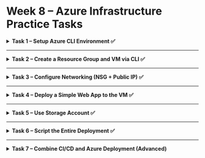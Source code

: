 # Week 8 – Azure Infrastructure Practice Tasks

<details>
<summary><strong>Task 1 – Setup Azure CLI Environment ✅</strong></summary>

✅ **Goal**: Install and configure the Azure CLI on your machine.

---

### 🧰 Installation Instructions:

#### On Ubuntu:

```bash
curl -sL https://aka.ms/InstallAzureCLIDeb | sudo bash
```

#### On macOS:

```bash
brew update && brew install azure-cli
```

#### On Windows:

Download from: [https://aka.ms/installazurecli](https://aka.ms/installazurecli)

---

### 🧪 Verify:

```bash
az login
az account show
```

These commands let you log into your Azure account and confirm that you're authenticated and connected to the correct subscription.

</details>

---

<details>
<summary><strong>Task 2 – Create a Resource Group and VM via CLI ✅</strong></summary>

✅ **Goal**: Use Azure CLI to create a resource group and a virtual machine.

---

## 1. Create a Resource Group

A resource group is a logical container for Azure resources. All resources for a solution are typically deployed into a single resource group.

```bash
az group create --name myResourceGroup --location eastus
```

**Explanation for `az group create`:**
* `--name myResourceGroup`: Specifies the name of the resource group. Choose a descriptive name that helps you organize your resources.
* `--location eastus`: Specifies the Azure region where the resource group will be created. This location is for the metadata of the resource group itself and does not necessarily dictate the location of the resources within it (though it's common practice to keep them in the same region).

---

## 2. Create an Azure Virtual Machine (VM)

This command creates a new Ubuntu Linux VM with configurations aimed at minimizing cost.

```bash
az vm create \
  --resource-group MyResourceGroup \
  --name MyVM \
  --image UbuntuLTS \
  --admin-username azureuser \
  --generate-ssh-keys \
  --location westeurope \
  --size Standard_B1ls \
  --os-disk-size-gb 30 \
  --os-disk-type Standard_SSD_LRS \
  --public-ip-address-sku Basic \
  --no-wait
```

**Explanation for `az vm create`:**
* `--resource-group MyResourceGroup`: Specifies the name of the resource group where the VM will be created. This must be an existing resource group that you created previously.
* `--name MyVM`: Specifies the name of the new Virtual Machine. Choose a unique and descriptive name. This will be part of the VM's DNS name if you assign a public IP.
* `--image UbuntuLTS`: Specifies the operating system image to use for the VM. 'UbuntuLTS' refers to the latest Long Term Support version of Ubuntu, which is good for stability.
* `--admin-username azureuser`: Sets the administrator username for the VM. This user will have `sudo` (superuser do) privileges on the Linux VM.
* `--generate-ssh-keys`: Automatically generates a new SSH key pair (if one doesn't already exist in your `~/.ssh/` directory) and securely stores the private key on your local machine. The public key is then deployed to the VM, enabling secure passwordless SSH access.
* `--location westeurope`: Specifies the Azure region where the VM will be deployed. This is a critical parameter for pricing and latency. Different regions have varying costs, so choosing an optimal region like `westeurope` or `eastus` can significantly impact your bill.
* `--size Standard_B1ls`: Defines the VM size, which determines its computational resources (vCPUs, RAM) and is the most significant factor affecting cost. 'Standard_B1ls' is typically the smallest and most cost-effective burstable VM size, ideal for light workloads, development, or testing environments.
* `--os-disk-size-gb 30`: Sets the size of the operating system disk in Gigabytes (GB). A smaller disk generally results in lower storage costs. 30GB is a common and usually sufficient minimum for a Linux OS.
* `--os-disk-type Standard_SSD_LRS`: Specifies the storage type for the OS disk. 'Standard_SSD_LRS' (Locally Redundant Storage) provides a good balance of performance and cost, offering better performance than HDDs at a reasonable price, and is generally resilient.
* `--public-ip-address-sku Basic`: (Optional, but recommended for cost) Specifies the SKU for the public IP address. 'Basic' is typically cheaper than 'Standard' and is sufficient for most basic connectivity needs (e.g., SSH, web access).
* `--no-wait`: (Optional) This flag allows the command to return control to your command line immediately, letting you continue with other tasks while the VM creation process runs in the background.

---

**Important Considerations for Cost Optimization:**

* **VM Size (`--size`):** The VM size is the most significant factor affecting cost. Always choose the smallest size that meets your workload requirements. The `B-series` VMs (`Standard_B1ls`, `Standard_B1ms`, etc.) are designed for burstable workloads and are the most cost-effective for intermittent use.
* **Location (`--location`):** Azure pricing varies by region. Use `az account list-locations --query "[].name"` to see available regions and compare prices using the [Azure Pricing Calculator](https://azure.microsoft.com/pricing/calculator/).
* **OS Disk Size (`--os-disk-size-gb`):** Reduce the disk size to the minimum necessary for your operating system and applications.
* **OS Disk Type (`--os-disk-type`):** `Standard_HDD_LRS` is the cheapest but slowest. `Standard_SSD_LRS` offers a good balance. Only use `Premium_SSD_LRS` for performance-critical applications.
* **Auto-shutdown:** For VMs not required 24/7 (e.g., dev/test environments), configure an auto-shutdown schedule in the Azure Portal or via CLI after creation (`az vm auto-shutdown`). This stops billing for compute resources when the VM is not running.
* **Deallocate VM:** When you're not actively using the VM, stop it (`az vm stop --name MyVM --resource-group MyResourceGroup`) and then `deallocate` it (`az vm deallocate --name MyVM --resource-group MyResourceGroup`). Deallocating stops billing for compute resources (vCPUs, RAM), but you will still be billed for disk storage.

</details>

---

<details>
<summary><strong>Task 3 – Configure Networking (NSG + Public IP) ✅</strong></summary>

✅ **Goal**: Allow HTTP traffic to your VM using a Network Security Group (NSG) rule.

---

## Understanding Network Security Groups (NSG)

A Network Security Group (NSG) acts as a virtual firewall for your VM, controlling inbound and outbound traffic based on rules. When you create a VM, Azure automatically creates an NSG and associates it with your VM's network interface or subnet.

## 1. Add a Rule to Allow HTTP Traffic (Port 80)

By default, an NSG might not allow incoming HTTP (web) traffic on port 80. You need to explicitly add a rule to permit this.

```bash
az network nsg rule create \
  --resource-group MyResourceGroup \
  --nsg-name MyVMNSG \
  --name AllowHTTP \
  --priority 1000 \
  --direction Inbound \
  --access Allow \
  --protocol Tcp \
  --destination-port-ranges 3000 \
  --source-address-prefixes "*" \
  --destination-address-prefixes "*" \
  --description "Allow inbound HTTP traffic on port 3000 for web application"
```

**Explanation for `az network nsg rule create`:**
* `--resource-group MyResourceGroup`: Specifies the name of the resource group where your NSG is located. This should be the same resource group as your VM.
* `--nsg-name MyVMNSG`: Specifies the name of the Network Security Group to which you want to add the rule. When you create a VM, Azure typically names the NSG after the VM (e.g., `MyVM-nsg` or `MyVMNSG`). You might need to verify the exact NSG name associated with your VM. You can find it by listing network interfaces (`az network nic list`) or directly listing NSGs in the resource group (`az network nsg list --resource-group MyResourceGroup`).
* `--name AllowHTTP`: Provides a unique name for the new security rule. Choose a descriptive name.
* `--priority 1000`: Sets the priority of the rule. Rules are processed in numerical order (lowest number first). Ensure your rule's priority is lower than any Deny rules that might block port 80 (e.g., the default "DenyAllInbound" rule usually has a high priority like 65500).
* `--direction Inbound`: Specifies that this rule applies to incoming traffic to your VM.
* `--access Allow`: Defines the action for traffic matching this rule – in this case, to allow it.
* `--protocol Tcp`: Specifies the network protocol to which this rule applies. HTTP typically uses TCP.
* `--destination-port-ranges 80`: Specifies the destination port(s) for the traffic. Here, we specify port 80, which is the standard port for unencrypted HTTP traffic.
* `--source-address-prefixes "*" `: Defines the source IP address range from which traffic is allowed. `*` means allow traffic from any source IP address. For production environments, it's recommended to restrict this to known IP ranges for better security.
* `--destination-address-prefixes "*"`: Defines the destination IP address range. `*` means allow traffic to any destination IP address within the NSG's scope (typically your VM's private IP).
* `--description "Allow inbound HTTP traffic on port 8080 for web application"`: Some description of the rule

---

## 2. Show Public IP Address Details

To connect to your VM from the internet (e.g., via SSH or to access a web server), you need its public IP address.

```bash
az network public-ip show \
  --resource-group MyResourceGroup \
  --name MyVMIP \
  --query ipAddress \
  --output tsv
```

**Explanation for `az network public-ip show`:**
* `--resource-group MyResourceGroup`: Specifies the resource group where your public IP address resource is located.
* `--name MyVMIP`: Specifies the name of the public IP address resource. When you create a VM with a public IP, Azure usually names the public IP resource after the VM (e.g., `MyVMIP` or `MyVM-ip`).
* `--query ipAddress`: This is a JMESPath query that extracts only the `ipAddress` field from the output. This is useful when you just need the IP address without all other details.
* `--output tsv`: Formats the output as tab-separated values, making it easy to copy just the IP address.

---

## 3. List Network Interfaces (and find NSG name)

If you're unsure about the exact NSG name associated with your VM, or if you want to inspect network interface configurations, you can list them. The NSG is typically linked to the VM's Network Interface Card (NIC).

```bash
az network nic list \
  --resource-group MyResourceGroup \
  --query "[?starts_with(name, 'MyVM')].{Name:name, PublicIp:ipConfigurations[0].publicIpAddress.id, NSG:networkSecurityGroup.id}" \
  --output table
```

**Explanation for `az network nic list`:**
* `--resource-group MyResourceGroup`: Filters the list to show only NICs within your specified resource group.
* `--query "[?starts_with(name, 'MyVM')].{Name:name, PublicIp:ipConfigurations[0].publicIpAddress.id, NSG:networkSecurityGroup.id}"`: This is a powerful JMESPath query to filter and format the output:
    * `[?starts_with(name, 'MyVM')]`: Filters the list of NICs to only include those whose names start with 'MyVM' (assuming your VM's NIC will be named something like `MyVMNic`).
    * `. {Name:name, PublicIp:ipConfigurations[0].publicIpAddress.id, NSG:networkSecurityGroup.id}`: Selects specific properties for display and renames them for readability:
        * `Name:name`: Displays the NIC's name.
        * `PublicIp:ipConfigurations[0].publicIpAddress.id`: Tries to extract the ID of the associated public IP address.
        * `NSG:networkSecurityGroup.id`: Extracts the ID of the associated Network Security Group. From this ID, you can infer the NSG's name (it's the last part of the ID after `/`).
* `--output table`: Displays the results in a readable table format.

**How to find the exact NSG name from the output of `az network nic list`:**
The `NSG` column will show a full Azure resource ID path (e.g., `/subscriptions/.../resourceGroups/MyResourceGroup/providers/Microsoft.Network/networkSecurityGroups/MyVM-nsg`). The part after the last `/` is the actual NSG name (e.g., `MyVM-nsg`). Use this name in the `az network nsg rule create` command.

</details>

---

<details>
<summary><strong>Task 4 – Deploy a Simple Web App to the VM ✅</strong></summary>

✅ **Goal**: SSH into your VM and deploy a small web server using Flask.

---

```bash
ssh azureuser@<your-public-ip>
```

Verify installation:

```bash
docker --version
docker compose version
```

### 4️⃣ Copy Project Files to VM  
Transfer your project files using **`scp`**:

```bash
scp -r ./project azureuser@<public-ip>:~/week8
```

🔹 **Ensure SSH is working before running this command**.  
🔹 If using an SSH key, you might need `-i ~/.ssh/id_rsa` if not using the default key.

### 5️⃣ Deploy the App  

```bash
cd week8
sudo docker compose up -d
```

🔹 This starts the application in the background (`-d` = detached mode).  
🔹 Ensure **`docker-compose.yml`** exists inside the `week8` directory.

### 6️⃣ Expose the Application on Public Port  
By default, Azure virtual machines are protected by **Network Security Groups (NSGs)** that block all **incoming** traffic except for specific allowed ports.  
To access your app (e.g., running on port `3000`) **from the internet**, you need to manually allow inbound traffic to that port.

### ✅ Steps to open port 3000:

```yaml
1. Go to Azure Portal → your VM → Networking tab.
2. Under Inbound port rules, click + Add inbound port rule.
3. Fill the form as follows:
   - Source: Any  
     → Allows connections from all external IP addresses (can restrict for security).
   - Source port ranges: *  
     → Accepts traffic from any source port (standard).
   - Destination: Any  
     → Refers to any destination IP within the VM (standard).
   - Destination port ranges: 3000  
     → The public port your container is exposed on (e.g., Nginx running on port 8080).
   - Protocol: TCP  
     → Most web traffic uses TCP; this is the common setting for web apps.
   - Action: Allow  
     → Approves traffic instead of denying it.
   - Priority: 1010  
     → Determines rule evaluation order; lower = higher priority. Must be unique.
   - Name: Allow-Web-3000 (or any descriptive name)
4. Click Add to apply the rule.
```

---

### then verify with:

```bash
curl http://<public-ip>:3000
```

---

</details>

---

<details>
<summary><strong>Task 5 – Use Storage Account ✅</strong></summary>

✅ **Goal**: Upload a file to Azure Storage using the CLI.

---


## 📁 1. Create Storage Account

```bash
az storage account create \
   --name mystorage \
   --resource-group myResourceGroup \
   --location eastus \
   --sku Standard_LRS \
   --kind StorageV2 \
   --access-tier Hot \
   --enable-hierarchical-namespace false \
   --allow-blob-public-access true \
   --min-tls-version TLS1_2
```

### Explanation for `az storage account create`:
* `--name`: A unique name for your storage account (must be globally unique).
* `--resource-group`: The resource group to which the storage account will belong.
* `--location`: Azure region (e.g., `eastus`).
* `--sku`: Pricing tier (`Standard_LRS` for standard locally redundant storage).
* `--kind`: Type of storage account. `StorageV2` is the most common.
* `--access-tier`: Either `Hot` (frequent access) or `Cool` (infrequent access).
* `--enable-hierarchical-namespace`: Set to `true` to enable Data Lake features (not needed here).
* `--allow-blob-public-access`: If `true`, allows anonymous public access to blobs.
* `--min-tls-version`: Enforces minimum TLS version for connections.

---

## 🗂️ 2. Create Blob Container

```bash
az storage container create \
  --name mycontainer \
  --account-name mystorage \
  --public-access blob
```

### Explanation for `az storage container create`:
* `--name`: Name of your container within the storage account.
* `--account-name`: The name of the storage account you just created.
* `--public-access`: Sets level of access. `blob` allows public read access to blobs only.

---

## 📂 3. Upload a File to the Container

```bash
az storage blob upload \
  --account-name mystorage \
  --container-name mycontainer \
  --name sample.txt \
  --file ./sample.txt \
  --overwrite
```

### Explanation for `az storage blob upload`:
* `--account-name`: Name of the storage account.
* `--container-name`: Target container.
* `--name`: The blob name inside Azure (what it will be called after upload).
* `--file`: The local file path to upload.
* `--overwrite`: Optional flag to overwrite if blob already exists.

---

## 🔍 4. Get Blob URL

If public access is allowed, you can construct the blob's URL like so:

```bash
curl https://mystorage.blob.core.windows.net/mycontainer/sample.txt
```

---

</details>

---

<details>
<summary><strong>Task 6 – Script the Entire Deployment ✅</strong></summary>

✅ **Goal**: Write a bash script that automates all steps required to deploy a simple web application to an Azure Virtual Machine.

---

## 📦 Features

This script performs the following operations:

- Logs in to Azure CLI (if not already logged in)
- Prompts user for key inputs (resource group, VM name, NSG name, etc.)
- Creates:
  - Resource Group
  - Virtual Machine (Ubuntu)
  - Network Security Group with HTTP rule on port 3000
  - NSG association to the VM's network interface
- Transfers application files via SCP to `~/week8` on the VM
- Installs Docker on the VM if missing
- Runs the application using `docker compose`
- Optional: Cleans up all created Azure resources

---

## 📋 Prerequisites

- Azure CLI installed and configured
- SSH key expected at `~/.ssh/mynewkey.pub` (auto-generated by the script if missing)
- Your web application files (including `docker-compose.yml`) are in the current directory
- The script copies files to `~/week8` directory on the VM

---

## 🧪 Script Usage

1. Make the script executable:

```bash
chmod +x deploy.sh
```

2. Run the script:

```bash
./deploy.sh
```

You will be prompted to enter the following:

- Resource group name
- Virtual Machine name
- Admin username for the VM
- Network Security Group name

---

## 🧠 Script Structure

The script is modular and organized into clearly defined functions:

### 🔹 User Input

```bash
prompt_inputs()
```

Prompts for resource group, VM name, admin username, and NSG name.

---

### 🔹 Azure Login

```bash
login_azure()
```

Checks if user is logged into Azure. If not, runs `az login`.

---

### 🔹 Resource Group

```bash
create_resource_group()
```

Creates a new resource group in `westeurope`.

---

### 🔹 Generate SSH Key

```bash
generate_ssh_key_if_needed()
```

Generates an RSA 4096-bit SSH key at ~/.ssh/mynewkey if it doesn't exist.

---

### 🔹 VM Creation

```bash
create_vm()
```

Creates a new Ubuntu VM with SSH keys, basic public IP, and 30GB OS disk.

---

### 🔹 Public IP

```bash
get_public_ip()
```

Retrieves the VM's public IP address.

---

### 🔹 Swap Setup

The script automatically checks if a 1GB swapfile exists on the VM.  
If not, it creates and enables a 1GB swapfile at `/swapfile` to improve memory management and prevent issues on low-RAM VMs.

This helps especially on smaller Azure VM sizes to avoid out-of-memory errors during app deployment or Docker installation.

---

### 🔹 NSG, NSG Rule, and Association

```bash
create_nsg()
create_nsg_rule()
associate_nsg()
```

Creates NSG, creates a rule to allow inbound TCP traffic on port 3000 and associates the NSG with the VM's NIC.

---

### 🔹 File Transfer and App Deployment

```bash
transfer_files()
deploy_app()
```

Copies all files from the current directory into `~/week8` on the VM and runs the app using Docker Compose. Installs Docker if needed.

---

### 🔹 Resource Cleanup

```bash
cleanup_resources()
```

Asks the user if they want to delete all created resources. If confirmed, runs:

```bash
az group delete --name "$resource_group_name" --yes --no-wait
```

---

## ✅ Example Output

```yaml
Logging into Azure CLI...
Creating resource group...
Generating SSH key at ~/.ssh/mynewkey...
Creating VM...
Creating NSG and rules...
Associating NSG with VM's network interface...
Transferring files...
Running application...
Application is running. You can access it at http://<public-ip>:3000

Do you want to delete all created resources? (y/n):
Deleting resource group '<resource_group_name>'...
Cleanup initiated.
```

---

## 🧼 Optional Cleanup

At the end of the script, you will be prompted:

```yaml
Do you want to delete all created resources? (y/n):
```

If you confirm, all associated resources will be deleted in the background.

---

## 📁 File Structure Expectation

Make sure your application directory contains at least:

```yaml
week8/
├── docker-compose.yml
├── /backend
└── /frontend
```

---

## 📌 Notes

```yaml
- Script is idempotent — safe to rerun with the same inputs.
- VM is created in westeurope region.
- NSG opens port 3000 only (you can adjust this in the function).
```

---

</details>

---

<details>
<summary><strong>Task 7 – Combine CI/CD and Azure Deployment (Advanced) </strong></summary>

✅ **Goal**: Automate deployment using GitHub Actions.

---

### 🔐 Use GitHub Secrets:

- `AZURE_USER`
- `AZURE_HOST`
- `AZURE_PRIVATE_KEY`

### 🧪 Sample Commands:

[bash]
scp ./app.py docker-compose.yml ${{ secrets.AZURE_USER }}@${{ secrets.AZURE_HOST }}:~/

ssh -i ~/.ssh/id_rsa ${{ secrets.AZURE_USER }}@${{ secrets.AZURE_HOST }} 'docker compose up -d'
[/bash]

💡 Make sure your VM is listening on a public port and your NSG allows access.

</details>
